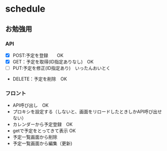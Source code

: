 # schedule
## お勉強用

### API
- [x] POST:予定を登録　　OK
- [x] GET：予定を取得(ID指定ありなし)　OK
- [ ] PUT:予定を修正(ID指定あり)　いったんおいとく
- DELETE：予定を削除　OK

### フロント
- API呼び出し　OK
- プロキシを設定する（しないと、画面をリロードしたときしかAPI呼び出せない）
- カレンダーから予定登録　OK
- getで予定をとってきて表示 OK
- 予定一覧画面から削除
- 予定一覧画面から編集（更新)